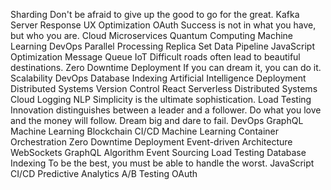 Sharding Don't be afraid to give up the good to go for the great. Kafka Server Response UX Optimization
OAuth Success is not in what you have, but who you are. Cloud Microservices Quantum Computing Machine Learning DevOps
Parallel Processing Replica Set Data Pipeline JavaScript Optimization Message Queue IoT Difficult roads often lead to beautiful destinations. Zero Downtime Deployment If you can dream it, you can do it. Scalability DevOps Database Indexing
Artificial Intelligence Deployment Distributed Systems Version Control React
Serverless Distributed Systems Cloud Logging NLP Simplicity is the ultimate sophistication. Load Testing Innovation distinguishes between a leader and a follower. Do what you love and the money will follow. Dream big and dare to fail. DevOps GraphQL Machine Learning
Blockchain CI/CD Machine Learning Container Orchestration Zero Downtime Deployment Event-driven Architecture WebSockets GraphQL Algorithm Event Sourcing
Load Testing Database Indexing To be the best, you must be able to handle the worst. JavaScript CI/CD Predictive Analytics A/B Testing OAuth
